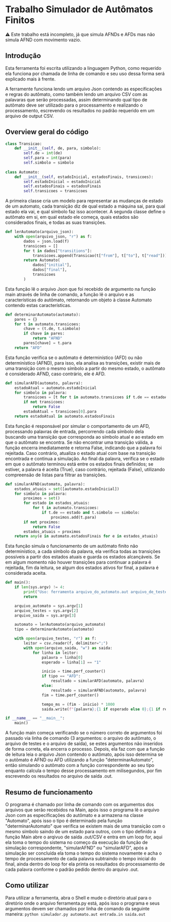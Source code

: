 # Trabalho Simulador de Autômatos Finitos
:warning: Este trabalho está incompleto, já que simula AFNDs e AFDs mas não simula AFND com movimento vazio.

## Introdução
Esta ferramenta foi escrita utilizando a linguagem Python, como requerido ela funciona por chamada de linha de comando e seu uso dessa forma será explicado mais à frente.

A ferramente funciona lendo um arquivo Json contendo as especificações e regras do autômato, como também lendo um arquivo CSV com as palavaras que serão processadas, assim determinando qual tipo de autõmato deve ser utilizado para o processamento e realizando o processamento, escrevendo os resultados no padrão requerido em um arquivo de output CSV.

## Overview geral do código
```python
class Transicao:
    def __init__(self, de, para, simbolo):
        self.de = int(de)
        self.para = int(para)
        self.simbolo = simbolo
        
class Automato:
    def __init__(self, estadoInicial, estadosFinais, transicoes):
        self.estadoInicial = estadoInicial
        self.estadosFinais = estadosFinais
        self.transicoes = transicoes
```
A primeira classe cria um modelo para representar as mudanças de estado de um automato, cada transição diz de qual estado a máquina sai, para qual estado ela vai, e qual símbolo faz isso acontecer.
A segunda classe define o autômato em si, em qual estado ele começa, quais estados são considerados finais, e todas as suas transições.

```python
def lerAutomato(arquivo_json):
    with open(arquivo_json, "r") as f:
        dados = json.load(f)
        transicoes = []
        for t in dados["transitions"]:
            transicoes.append(Transicao(t["from"], t["to"], t["read"]))
        return Automato(
            dados["initial"],
            dados["final"],
            transicoes
        )
```
Esta função lê o arquivo Json que foi recebido de argumento na função main através de linha de comando, a função lê o arquivo e as características do autõmato, retornando um objeto à classe Automato contendo estas características.

```python
def determinarAutomato(automato):
    pares = {}
    for t in automato.transicoes:
        chave = (t.de, t.simbolo)
        if chave in pares:
            return "AFND"
        pares[chave] = t.para
    return "AFD"
```
Esta função verifica se o autômato é determinístico (AFD) ou não determinístico (AFND), para isso, ela analisa as transições, existir mais de uma transição com o mesmo símbolo a partir do mesmo estado, o autômato é considerado AFND, caso contrário, ele é AFD.

```python
def simularAFD(automato, palavra):
    estadoAtual = automato.estadoInicial
    for simbolo in palavra:
        transicoes = [t for t in automato.transicoes if t.de == estadoAtual and t.simbolo == simbolo]
        if not transicoes:
            return False
        estadoAtual = transicoes[0].para
    return estadoAtual in automato.estadosFinais
```
Esta função é responsável por simular o comportamento de um AFD, processando palavras de entrada, percorrendo cada símbolo dela buscando uma transição que corresponda ao símbolo atual e ao estado em que o autômato se encontra. Se não encontrar uma transição válida, a função encerra imediatamente e retorna False, indicando que a palavra foi rejeitada. Caso contrário, atualiza o estado atual com base na transição encontrada e continua a simulação. Ao final da palavra, verifica se o estado em que o autômato terminou está entre os estados finais definidos; se estiver, a palavra é aceita (True), caso contrário, rejeitada (False), utilizando compreensão de listas para filtrar as transições.

```python
def simularAFND(automato, palavra):
    estados_atuais = set([automato.estadoInicial])
    for simbolo in palavra:
        proximos = set()
        for estado in estados_atuais:
            for t in automato.transicoes:
                if t.de == estado and t.simbolo == simbolo:
                    proximos.add(t.para)
        if not proximos:
            return False
        estados_atuais = proximos
    return any(e in automato.estadosFinais for e in estados_atuais)
```
Esta função simula o funcionamento de um autômato finito não determinístico, a cada símbolo da palavra, ela verifica todas as transições possíveis a partir dos estados atuais e guarda os estados alcançáveis. Se em algum momento não houver transições para continuar a palavra é rejeitada, fim da leitura, se algum dos estados ativos for final, a palavra é considerada aceita.

```python
def main():
    if len(sys.argv) != 4:
        print("Uso: ferramenta arquivo_do_automato.aut arquivo_de_testes.in arquivo_de_saida.out")
        return

    arquivo_automato = sys.argv[1]
    arquivo_testes = sys.argv[2]
    arquivo_saida = sys.argv[3]

    automato = lerAutomato(arquivo_automato)
    tipo = determinarAutomato(automato)

    with open(arquivo_testes, "r") as f:
        leitor = csv.reader(f, delimiter=";")
        with open(arquivo_saida, "w") as saida:
            for linha in leitor:
                palavra = linha[0]
                esperado = linha[1] == "1"

                inicio = time.perf_counter()
                if tipo == "AFD":
                    resultado = simularAFD(automato, palavra)
                else:
                    resultado = simularAFND(automato, palavra)
                fim = time.perf_counter()

                tempo_ms = (fim - inicio) * 1000
                saida.write(f"{palavra};{1 if esperado else 0};{1 if resultado else 0};{tempo_ms:.3f}\n")

if __name__ == "__main__":
    main()
```
A função main começa verificando se o número correto de argumentos foi passado via linha de comando (3 argumentos: o arquivo do autômato, o arquivo de testes e o arquivo de saída), se estes argumentos não inseridos de forma correta, ela encerra o processo. Depois, ela faz com que a função de leitura leia o arquivo Json contendo o autõmato, após isso determina se o autõmato é AFND ou AFD utilizando a função "determinarAutomato", então simulando o autômato com a função correspondente ao seu tipo enquanto calcula o tempo desse processamento em milisegundos, por fim escrevendo os resultados no arquivo de saída .out.

## Resumo de funcionamento
O programa é chamado por linha de comando com os argumentos dos arquivos que serão recebidos na Main, após isso o programa lê o arquivo Json com as especificações do autômato e a armazena na classe "Automato", após isso o tipo é determinado pela função "determinarAutomato" que verifica se existem mais de uma transição com o mesmo símbolo saindo de um estado para outros, com o tipo definido a função Main abre o arqivuo de saída .out/CSV e entra em um loop for, aqui ela toma o tempo do sistema no começo da execução da função de simulação correspondente, "simularAFND" ou "simularAFD", após a simulação ser concluída ela toma o tempo do sistema novamente e acha o tempo de processamento de cada palavra subtraindo o tempo inicial do final, ainda dentro do loop for ela printa os resultados do processamento de cada palavra conforme o padrão pedido dentro do arquivo .out.

## Como utilizar
Para utilizar a ferramenta, abra o Shell e mude o diretório atual para o diretório onde o arquivo ferramenta.py está, após isso o programa e seus argumentos devem ser chamados por linha de comando da seguinte maneira:
```python simulador.py automato.aut entrada.in saida.out ```


